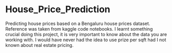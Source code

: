 # House_Price_Prediction
Predicting house prices based on a Bengaluru house prices dataset. Reference was taken from kaggle code notebooks. I learnt something crucial doing this project, it is very important to know about the data you are working with. I would have never had the idea to use prize per sqft had I not known about real estate pricing.
